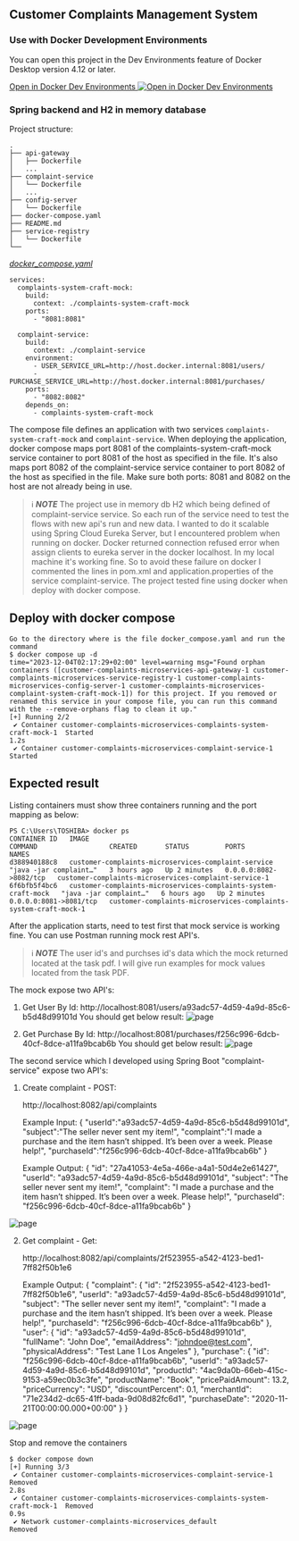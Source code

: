 ## Customer Complaints Management System

### Use with Docker Development Environments

You can open this project in the Dev Environments feature of Docker Desktop version 4.12 or later.

[Open in Docker Dev Environments <img src="../open_in_new.svg" alt="Open in Docker Dev Environments" align="top"/>](https://open.docker.com/dashboard/dev-envs?url=https://github.com/tayeh10/customer-complaints-microservices)

### Spring backend and H2 in memory database

Project structure:
```
.
├── api-gateway
│   ├── Dockerfile
│   ...
├── complaint-service
│   └── Dockerfile
│   ...
├── config-server
│   └── Dockerfile
├── docker-compose.yaml
├── README.md
├── service-registry
│   └── Dockerfile
└──
```

[_docker_compose.yaml_](docker_compose.yaml)
```
services:
  complaints-system-craft-mock:
    build:
      context: ./complaints-system-craft-mock
    ports:
      - "8081:8081"

  complaint-service:
    build:
      context: ./complaint-service
    environment:
      - USER_SERVICE_URL=http://host.docker.internal:8081/users/
      - PURCHASE_SERVICE_URL=http://host.docker.internal:8081/purchases/
    ports:
      - "8082:8082"
    depends_on:
      - complaints-system-craft-mock
```
The compose file defines an application with two services `complaints-system-craft-mock` and `complaint-service`.
When deploying the application, docker compose maps port 8081 of the complaints-system-craft-mock service container to port 8081 of the host as specified in the file.
It's also maps port 8082 of the complaint-service service container to port 8082 of the host as specified in the file.
Make sure both ports: 8081 and 8082 on the host are not already being in use.

> ℹ️ **_NOTE_**
> The project use in memory db H2 which being defined of complaint-service service. So each run of the service need to test the flows with new api's run and new data.
> I wanted to do it scalable using Spring Cloud Eureka Server, but I encountered problem when running on docker.
> Docker returned connection refused error when assign clients to eureka server in the docker localhost.
> In my local machine it's working fine.
> So to avoid these failure on docker I commented the lines in pom.xml and application.properties of the service complaint-service.
> The project tested fine using docker when deploy with docker compose.

## Deploy with docker compose

```
Go to the directory where is the file docker_compose.yaml and run the command
$ docker compose up -d
time="2023-12-04T02:17:29+02:00" level=warning msg="Found orphan containers ([customer-complaints-microservices-api-gateway-1 customer-complaints-microservices-service-registry-1 customer-complaints-microservices-config-server-1 customer-complaints-microservices-complaint-system-craft-mock-1]) for this project. If you removed or renamed this service in your compose file, you can run this command with the --remove-orphans flag to clean it up."
[+] Running 2/2
 ✔ Container customer-complaints-microservices-complaints-system-craft-mock-1  Started                                                                                                                      1.2s
 ✔ Container customer-complaints-microservices-complaint-service-1             Started
```

## Expected result

Listing containers must show three containers running and the port mapping as below:
```
PS C:\Users\TOSHIBA> docker ps
CONTAINER ID   IMAGE                                                            COMMAND                  CREATED       STATUS         PORTS                    NAMES
d388940188c8   customer-complaints-microservices-complaint-service              "java -jar complaint…"   3 hours ago   Up 2 minutes   0.0.0.0:8082->8082/tcp   customer-complaints-microservices-complaint-service-1
6f6bfb5f4bc6   customer-complaints-microservices-complaints-system-craft-mock   "java -jar complaint…"   6 hours ago   Up 2 minutes   0.0.0.0:8081->8081/tcp   customer-complaints-microservices-complaints-system-craft-mock-1
```

After the application starts, need to test first that mock service is working fine.
You can use Postman running mock rest API's.

> ℹ️ **_NOTE_**
> The user id's and purchses id's data which the mock returned located at the task pdf.
> I will give run examples for mock values located from the task PDF.

The mock expose two API's:
1. Get User By Id:
    http://localhost:8081/users/a93adc57-4d59-4a9d-85c6-b5d48d99101d
    You should get below result:
    ![page](./screenshots/mock_get_user.png)

2. Get Purchase By Id:
   http://localhost:8081/purchases/f256c996-6dcb-40cf-8dce-a11fa9bcab6b
   You should get below result:
   ![page](./screenshots/mock_get_purchase.png)

The second service which I developed using Spring Boot "complaint-service" expose two API's:

1. Create complaint - POST:

    http://localhost:8082/api/complaints


    Example Input:
    {
    "userId":"a93adc57-4d59-4a9d-85c6-b5d48d99101d",
    "subject":"The seller never sent my item!",
    "complaint":"I made a purchase and the item hasn’t shipped. It’s been over a week. Please help!",
    "purchaseId":"f256c996-6dcb-40cf-8dce-a11fa9bcab6b"
    }


    Example Output:
    {
    "id": "27a41053-4e5a-466e-a4a1-50d4e2e61427",
    "userId": "a93adc57-4d59-4a9d-85c6-b5d48d99101d",
    "subject": "The seller never sent my item!",
    "complaint": "I made a purchase and the item hasn’t shipped. It’s been over a week. Please help!",
    "purchaseId": "f256c996-6dcb-40cf-8dce-a11fa9bcab6b"
    }

![page](./screenshots/complaint_service_create_complaint.png)

2. Get complaint - Get:

    http://localhost:8082/api/complaints/2f523955-a542-4123-bed1-7ff82f50b1e6


    Example Output:
    {
    "complaint": {
        "id": "2f523955-a542-4123-bed1-7ff82f50b1e6",
        "userId": "a93adc57-4d59-4a9d-85c6-b5d48d99101d",
        "subject": "The seller never sent my item!",
        "complaint": "I made a purchase and the item hasn’t shipped. It’s been over a week. Please help!",
        "purchaseId": "f256c996-6dcb-40cf-8dce-a11fa9bcab6b"
    },
    "user": {
        "id": "a93adc57-4d59-4a9d-85c6-b5d48d99101d",
        "fullName": "John Doe",
        "emailAddress": "johndoe@test.com",
        "physicalAddress": "Test Lane 1 Los Angeles"
    },
    "purchase": {
        "id": "f256c996-6dcb-40cf-8dce-a11fa9bcab6b",
        "userId": "a93adc57-4d59-4a9d-85c6-b5d48d99101d",
        "productId": "4ac9da0b-66eb-415c-9153-a59ec0b3c3fe",
        "productName": "Book",
        "pricePaidAmount": 13.2,
        "priceCurrency": "USD",
        "discountPercent": 0.1,
        "merchantId": "71e234d2-dc65-41ff-bada-9d08d82fc6d1",
        "purchaseDate": "2020-11-21T00:00:00.000+00:00"
    }
}

![page](./screenshots/complaint_service_get_complaint.png)

Stop and remove the containers
```
$ docker compose down
[+] Running 3/3
 ✔ Container customer-complaints-microservices-complaint-service-1             Removed                                                                                                                      2.8s
 ✔ Container customer-complaints-microservices-complaints-system-craft-mock-1  Removed                                                                                                                      0.9s
 ✔ Network customer-complaints-microservices_default                           Removed
```